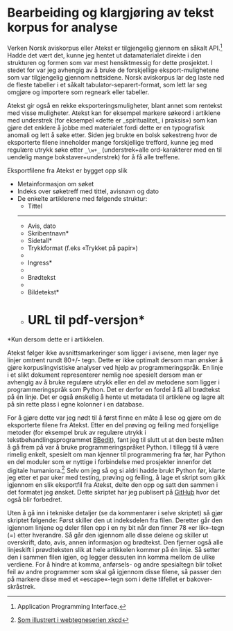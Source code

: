 # Bearbeiding og klargjøring av tekst korpus for analyse

Verken Norsk aviskorpus eller Atekst er tilgjengelig gjennom en såkalt API.[^API] Hadde det vært det, kunne jeg hentet ut datamaterialet direkte i den strukturen og formen som var mest hensiktmessig for dette prosjektet. I stedet for var jeg avhengig av å bruke de forskjellige eksport-mulighetene som var tilgjengelig gjennom nettsidene. Norsk aviskorpus lar deg laste ned de fleste tabeller i et såkalt tabulator-separert-format, som lett lar seg omgjøre og importere som regneark eller tabeller.

Atekst gir også en rekke eksporteringsmuligheter, blant annet som rentekst med visse muligheter. Atekst kan for eksempel markere søkeord i artiklene med understrek (for eksempel «dette er \_spiritualitet\_ i praksis») som kan gjøre det enklere å jobbe med materialet fordi dette er en typografisk anomali og lett å søke etter. Siden jeg brukte en bolsk søkestreng hvor de eksporterte filene inneholder mange forskjellige trefford, kunne jeg med regulære utrykk søke etter `_\w+_` (understrek+alle ord-karakterer med en til uendelig mange bokstaver+understrek) for å få alle treffene.

Eksportfilene fra Atekst er bygget opp slik

-	Metainformasjon om søket
-	Indeks over søketreff med tittel, avisnavn og dato
-	De enkelte artiklerene med følgende struktur:
	-	Tittel
	-	------------------------------------------------------------------------------
	-	Avis, dato
	-	Skribentnavn\*
	-	Sidetall\*
	-	Trykkformat (f.eks «Trykket på papir»)
	-
	-	Ingress\*
	-
	-	 Brødtekst
	-
	-	 Bildetekst\*
	-	 URL til pdf-versjon\*
		 ==============================================================================

\*Kun dersom dette er i artikkelen.

Atekst følger ikke avsnittsmarkeringer som ligger i avisene, men lager nye linjer omtrent rundt 80+/- tegn. Dette er ikke optimalt dersom man ønsker å gjøre korpuslingvistiske analyser ved hjelp av programmeringspråk. En linje i et slikt dokument representerer nemlig noe spesielt dersom man er avhengig av å bruke regulære utrykk eller en del av metodene som ligger i programmeringspråk som Python. Det er derfor en fordel å få all brødtekst på én linje. Det er også ønskelig å hente ut metadata til artiklene og lagre alt på sin rette plass i egne kolonner i en database.

For å gjøre dette var jeg nødt til å først finne en måte å lese og gjøre om de eksporterte filene fra Atekst. Etter en del prøving og feiling med forsjellige metoder (for eksempel bruk av regulære utrykk i tekstbehandlingsprogrammet [BBedit](http://www.barebones.com/products/bbedit/)), fant jeg til slutt ut at den beste måten å gå frem på var å bruke programmeringspråket Python. I tillegg til å være rimelig enkelt, spesielt om man kjenner til programmering fra før, har Python en del moduler som er nyttige i forbindelse med prosjekter innenfor det digitale humaniora.[^xkcd] Selv om jeg så og si aldri hadde brukt Python før, klarte jeg etter et par uker med testing, prøving og feiling, å lage et skript som gikk igjennom en slik eksportfil fra Atekst, delte den opp og satt den sammen i det formatet jeg ønsket. Dette skriptet har jeg publisert på [GitHub](https://github.com/kmelve/atekst-txt-to-csv) hvor det også blir forbedret.

Uten å gå inn i tekniske detaljer (se da kommentarer i selve skriptet) så gjør skriptet følgende: Først skiller den ut indeksdelen fra filen. Deretter går den igjennom linjene og deler filen opp i en ny bit når den finner 78 «er lik»-tegn (=) etter hverandre. Så går den igjennom alle disse delene og skiller ut overskrift, dato, avis, annen informasjon og brødtekst. Den fjerner også alle linjeskift i prøvdteksten slik at hele artikkelen kommer på én linje. Så setter den i sammen filen igjen, og legger dessuten inn komma mellom de ulike verdiene. For å hindre at komma, anførsels- og andre spesialtegn blir tolket feil av andre programmer som skal gå igjennom disse filene, så passer den på markere disse med et «escape«-tegn som i dette tilfellet er bakover-skråstrek.

[^xkcd]: [Som illustrert i webtegneserien xkcd](http://xkcd.com/353/)
[^API]: Application Programming Interface.

